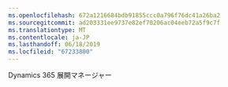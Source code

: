 ```yaml
---
ms.openlocfilehash: 672a1216684bdb91855ccc0a796f76dc41a26ba2
ms.sourcegitcommit: ad203331ee9737e82ef70206ac04eeb72a5f9c7f
ms.translationtype: MT
ms.contentlocale: ja-JP
ms.lasthandoff: 06/18/2019
ms.locfileid: "67233800"
---
```

Dynamics 365 展開マネージャー